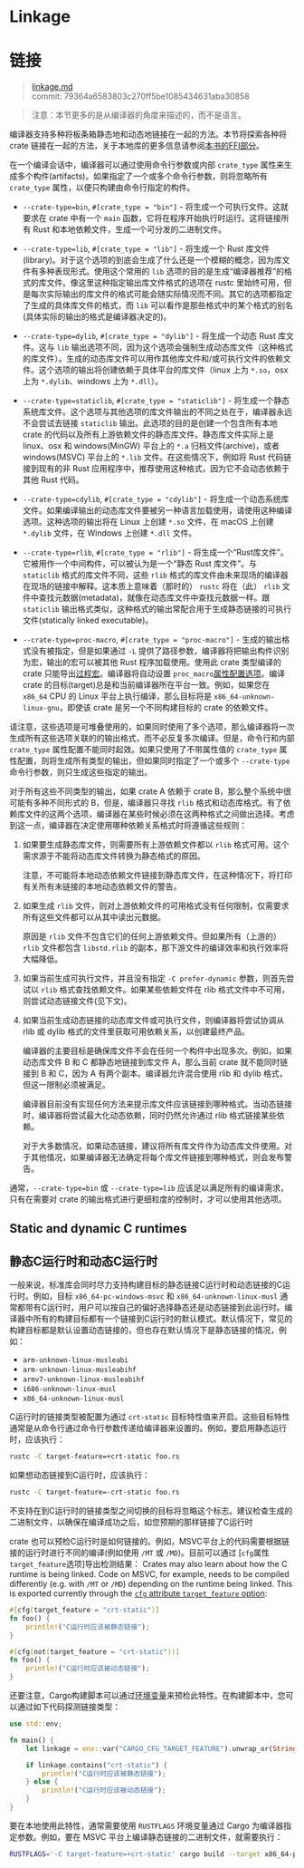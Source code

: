 # Linkage
# 链接

>[linkage.md](https://github.com/rust-lang/reference/blob/master/src/linkage.md)\
>commit: 79364a6583803c270ff5be1085434631aba30858

> 注意：本节更多的是从编译器的角度来描述的，而不是语言。

编译器支持多种将板条箱静态地和动态地链接在一起的方法。本节将探索各种将 crate 链接在一起的方法，关于本地库的更多信息请参阅[本书的FFI部分][ffi]。

[ffi]: ../book/ffi.html

在一个编译会话中，编译器可以通过使用命令行参数或内部 `crate_type` 属性来生成多个构件(artifacts)。如果指定了一个或多个命令行参数，则将忽略所有 `crate_type` 属性，以便只构建由命令行指定的构件。

* `--crate-type=bin`, `#[crate_type = "bin"]` - 将生成一个可执行文件。这就要求在 crate 中有一个 `main` 函数，它将在程序开始执行时运行。这将链接所有 Rust 和本地依赖文件，生成一个可分发的二进制文件。

* `--crate-type=lib`, `#[crate_type = "lib"]` - 将生成一个 Rust 库文件(library)。对于这个选项的到底会生成了什么还是一个模糊的概念，因为库文件有多种表现形式。使用这个常用的 `lib` 选项的目的是生成“编译器推荐”的格式的库文件。像这里这种指定输出库文件格式的选项在 rustc 里始终可用，但是每次实际输出的库文件的格式可能会随实际情况而不同。其它的选项都指定了生成的具体库文件的格式，而 `lib` 可以看作是那些格式中的某个格式的别名(具体实际的输出的格式是编译器决定的)。

* `--crate-type=dylib`, `#[crate_type = "dylib"]` - 将生成一个动态 Rust 库文件。这与 `lib` 输出选项不同，因为这个选项会强制生成动态库文件（这种格式的库文件）。生成的动态库文件可以用作其他库文件和/或可执行文件的依赖文件。这个选项的输出将创建依赖于具体平台的库文件（linux 上为 `*.so`，osx 上为 `*.dylib`、windows 上为 `*.dll`）。

* `--crate-type=staticlib`, `#[crate_type = "staticlib"]` - 将生成一个静态系统库文件。这个选项与其他选项的库文件输出的不同之处在于，编译器永远不会尝试去链接 `staticlib` 输出。此选项的目的是创建一个包含所有本地 crate 的代码以及所有上游依赖文件的静态库文件。静态库文件实际上是 linux、osx 和 windows(MinGW) 平台上的 `*.a` 归档文件(archive)，或者 windows(MSVC) 平台上的 `*.lib` 文件。在这些情况下，例如将 Rust 代码链接到现有的非 Rust 应用程序中，推荐使用这种格式，因为它不会动态依赖于其他 Rust 代码。

* `--crate-type=cdylib`, `#[crate_type = "cdylib"]` - 将生成一个动态系统库文件。如果编译输出的动态库文件要被另一种语言加载使用，请使用这种编译选项。这种选项的输出将在 Linux 上创建 `*.so` 文件，在 macOS 上创建 `*.dylib` 文件，在 Windows 上创建 `*.dll` 文件。

* `--crate-type=rlib`, `#[crate_type = "rlib"]` - 将生成一个“Rust库文件”。它被用作一个中间构件，可以被认为是一个“静态 Rust 库文件”。与 `staticlib` 格式的库文件不同，这些 `rlib` 格式的库文件由未来现场的编译器在现场的链接中解释。这本质上意味着（那时的） `rustc` 将在（此） `rlib` 文件中查找元数据(metadata)，就像在动态库文件中查找元数据一样。跟 `staticlib` 输出格式类似，这种格式的输出常配合用于生成静态链接的可执行文件(statically linked executable)。

* `--crate-type=proc-macro`, `#[crate_type = "proc-macro"]` - 生成的输出格式没有被指定，但是如果通过 `-L` 提供了路径参数，编译器将把输出构件识别为宏，输出的宏可以被其他 Rust 程序加载使用。使用此 crate 类型编译的 crate 只能导出[过程宏][procedural macros]。编译器将自动设置 `proc_macro`[属性配置选项][configuration option]。编译 crate 的目标(target)总是和当前编译器所在平台一致。例如，如果您在 `x86_64` CPU 的 Linux 平台上执行编译，那么目标将是 `x86_64-unknown-linux-gnu`，即使该 crate 是另一个不同构建目标的 crate 的依赖文件。

请注意，这些选项是可堆叠使用的，如果同时使用了多个选项，那么编译器将一次生成所有这些选项关联的的输出格式，而不必反复多次编译。但是，命令行和内部 `crate_type` 属性配置不能同时起效。如果只使用了不带属性值的 `crate_type` 属性配置，则将生成所有类型的输出，但如果同时指定了一个或多个 `--crate-type` 命令行参数，则只生成这些指定的输出。

对于所有这些不同类型的输出，如果 crate A 依赖于 crate B，那么整个系统中很可能有多种不同形式的 B，但是，编译器只寻找 `rlib` 格式和动态库格式。有了依赖库文件的这两个选项，编译器在某些时候必须在这两种格式之间做出选择。考虑到这一点，编译器在决定使用哪种依赖关系格式时将遵循这些规则：

1. 如果要生成静态库文件，则需要所有上游依赖文件都以 `rlib` 格式可用。这个需求源于不能将动态库文件转换为静态格式的原因。

   注意，不可能将本地动态依赖文件链接到静态库文件，在这种情况下，将打印有关所有未链接的本地动态依赖文件的警告。

2. 如果生成 `rlib` 文件，则对上游依赖文件的可用格式没有任何限制，仅需要求所有这些文件都可以从其中读出元数据。

   原因是 `rlib` 文件不包含它们的任何上游依赖文件。但如果所有（上游的） `rlib` 文件都包含 `libstd.rlib` 的副本，那下游文件的编译效率和执行效率将大幅降低。

3. 如果当前生成可执行文件，并且没有指定 `-C prefer-dynamic` 参数，则首先尝试以 `rlib` 格式查找依赖文件。如果某些依赖文件在 rlib 格式文件中不可用，则尝试动态链接文件(见下文)。

4. 如果当前生成动态链接的动态库文件或可执行文件，则编译器将尝试协调从 rlib 或 dylib 格式的文件里获取可用依赖关系，以创建最终产品。

   编译器的主要目标是确保库文件不会在任何一个构件中出现多次。例如，如果动态库文件 B 和 C 都静态地链接到库文件 A，那么当前 crate 就不能同时链接到 B 和 C，因为 A 有两个副本。编译器允许混合使用 rlib 和 dylib 格式，但这一限制必须被满足。

   编译器目前没有实现任何方法来提示库文件应该链接到哪种格式。当动态链接时，编译器将尝试最大化动态依赖，同时仍然允许通过 rlib 格式链接某些依赖。

   对于大多数情况，如果动态链接，建议将所有库文件作为动态库文件使用。对于其他情况，如果编译器无法确定将每个库文件链接到哪种格式，则会发布警告。

通常，`--crate-type=bin` 或 `--crate-type=lib` 应该足以满足所有的编译需求，只有在需要对 crate 的输出格式进行更细粒度的控制时，才可以使用其他选项。

## Static and dynamic C runtimes
## 静态C运行时和动态C运行时

一般来说，标准库会同时尽力支持构建目标的静态链接C运行时和动态链接的C运行时。例如，目标 `x86_64-pc-windows-msvc` 和 `x86_64-unknown-linux-musl` 通常都带有C运行时，用户可以按自己的偏好选择静态还是动态链接到此运行时。编译器中所有的构建目标都有一个链接到C运行时的默认模式。默认情况下，常见的构建目标都是默认设置动态链接的，但也存在默认情况下是静态链接的情况，例如：

* `arm-unknown-linux-musleabi`
* `arm-unknown-linux-musleabihf`
* `armv7-unknown-linux-musleabihf`
* `i686-unknown-linux-musl`
* `x86_64-unknown-linux-musl`

C运行时的链接类型被配置为通过 `crt-static` 目标特性值来开启。这些目标特性通常是从命令行通过命令行参数传递给编译器来设置的。例如，要启用静态运行时，应该执行：

```sh
rustc -C target-feature=+crt-static foo.rs
```

如果想动态链接到C运行时，应该执行：

```sh
rustc -C target-feature=-crt-static foo.rs
```

不支持在到C运行时的链接类型之间切换的目标将忽略这个标志。建议检查生成的二进制文件，以确保在编译成功之后，如您预期的那样链接了C运行时

crate 也可以预检C运行时是如何链接的。例如，MSVC平台上的代码需要根据链接的运行时进行不同的编译(例如使用 `/MT` 或 `/MD`)。目前可以通过 [`cfg`属性 `target_feature`选项]导出检测结果：
Crates may also learn about how the C runtime is being linked. Code on MSVC, for
example, needs to be compiled differently (e.g. with `/MT` or `/MD`) depending
on the runtime being linked. This is exported currently through the
[`cfg` attribute `target_feature` option][`cfg` attribute `target_feature` option]:

```rust
#[cfg(target_feature = "crt-static")]
fn foo() {
    println!("C运行时应该被静态链接");
}

#[cfg(not(target_feature = "crt-static"))]
fn foo() {
    println!("C运行时应该被动态链接");
}
```

还要注意，Cargo构建脚本可以通过[环境变量][cargo]来预检此特性。在构建脚本中，您可以通过如下代码探测链接类型：

```rust
use std::env;

fn main() {
    let linkage = env::var("CARGO_CFG_TARGET_FEATURE").unwrap_or(String::new());

    if linkage.contains("crt-static") {
        println!("C运行时应该被静态链接");
    } else {
        println!("C运行时应该被动态链接");
    }
}
```

[cargo]: https://doc.rust-lang.org/cargo/reference/environment-variables.html#environment-variables-cargo-sets-for-build-scripts

要在本地使用此特性，通常需要使用 `RUSTFLAGS` 环境变量通过 Cargo 为编译器指定参数。例如，要在 MSVC 平台上编译静态链接的二进制文件，就需要执行：

```sh
RUSTFLAGS='-C target-feature=+crt-static' cargo build --target x86_64-pc-windows-msvc
```

[`cfg` attribute `target_feature` option]: conditional-compilation.md#target_feature
[configuration option]: conditional-compilation.md
[procedural macros]: procedural-macros.md
